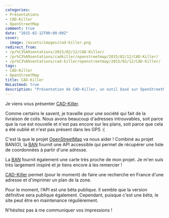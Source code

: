 ```yaml
---
categories:
- Présentations
- CAD-Killer
- OpenStreetMap
comment: true
date: "2015-02-12T00:00:00Z"
cover:
  image: /assets/images/cad-killer.png
redirect_from:
- /pr%C3%A9sentations/2015/02/12/CAD-Killer/
- /pr%C3%A9sentations/cadkiller/openstreetmap/2015/02/12/CAD-Killer/
- /pr%C3%A9sentations/cad-killer/openstreetmap/2015/02/12/CAD-Killer/
tags:
- CAD-Killer
- OpenStreetMap
title: CAD-Killer
NoLastmod: true
description: "Présentation de CAD-Killer, un outil basé sur OpenStreetMap et la BAN pour rechercher des adresses introuvables et imprimer des plans en France."
---
```


Je viens vous présenter [CAD-Killer](https://julien-noblet.github.io/cad-killer).

Comme certains le savent, je travaille pour une société qui fait de la livraison de colis.
Nous avons beaucoup d'adresses introuvables, soit parce que la rue est nouvelle et n'est pas encore sur les plans,
soit parce que cela a été oublié et n'est pas présent dans les GPS :(

<!--more-->

C'est là que le projet [OpenStreetMap](https://www.openstreetmap.org) va nous aider !
Combiné au projet BAN(O), la [BAN](https://adresse.data.gouv.fr) fournit une API
accessible qui permet de récupérer une liste de coordonnées à partir d'une adresse.

La [BAN](https://adresse.data.gouv.fr) fournit également une carte très proche de mon projet.
Je m'en suis très largement inspiré et je tiens encore à les remercier !

[CAD-Killer](https://julien-noblet.github.io/cad-killer) permet (pour le moment) de faire une recherche
en France d'une adresse et d'imprimer un plan de la zone.

Pour le moment, l'API est une bêta publique. Il semble que la version définitive sera
publique également.
Cependant, puisque c'est une *bêta*, le site peut être en maintenance régulièrement.

N'hésitez pas à me communiquer vos impressions !